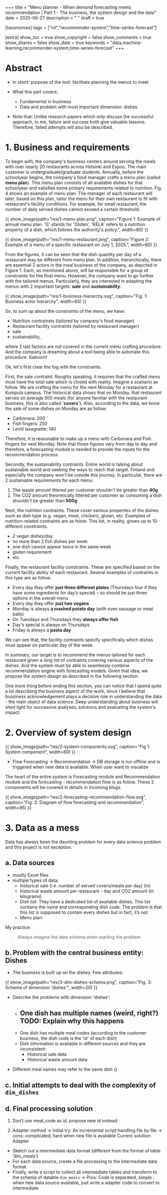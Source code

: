 +++
title = "Menu planner - When demand forecasting meets recommendation | Part 1 - The business, the system design and the data"
date = 2025-06-27
description = " "
draft = true

[taxonomies]
tags = ["ml","recommender-system","time-series-forecast"]


[extra]
show_toc = true
show_copyright = false
show_comments = true
show_shares = false
show_date = true
keywords = "data,machine-learning,recommender-system,time-series-forecast"
+++

# Abstract

- In short: purpose of the tool: facilitate planning the menus to meet
- What this part covers:

  - Fundamental in business
  - Data and problem with most important dimension: dishes

- Note that: Unlike research papers which only discuss the successful approach, to me, failure and success both give valuable lessons. Therefore, failed attempts will also be described.

# 1. Business and requirements

To begin with, the company's business centers around serving the meals with over nearly 20 restaurants across Helsinki and Espoo. The main customer is undergraduate/graduate students. Annually, before the schoolyear begins, the company's food manager crafts a menu plan (called **menu plan**). This menu plan consists of all available dishes for that schoolyear and satisfies some primary requirements related to nutrition. Fig. 4 shows an example of menu plan. The manager of each restaurant will later, based on this plan, tailor the menu for their own restaurant to fit with restaurant's facility conditions. For example, for small restaurant, the number of daily served dishes cannot exceed a certain threshold.

{{ show_image(path="res/1-menu-plan.png", caption="Figure 1: Example of annual menu plan. 'G' stands for 'Gluten', 'KELA' refers to a nutrition property of a dish, which follows the authority's policy.", width=80) }}

{{ show_image(path="res/1-menu-restaurant.png", caption="Figure 2: Example of a menu of a specific restaurant on July 1, 2025.", width=60) }}

From the figures, it can be seen that the dish quantity per day of a restaurant may be different from menu plan. In addition, hierarchically, there are essential 2 actors in the meal business of the company, as depicted in Figure 1. Each, as mentioned above, will be responsible for a group of constraints for the final menu. However, the company want to go further with the tailored menus. Particularly, they are interested in adapting the menus with 2 important targets: **_sale_** and **_sustainability_**.

{{ show_image(path="res/1-business-hierarchy.svg", caption="Fig. 1: Business actor hierarchy", width=60) }}

So, to sum up about the constraints of the menu, we have:

- Nutrition contrainsts (tailored by company's food manager)
- Restaurant facility contraints (tailored by restaurant manager)
- sale
- sustainability,

where 2 last factors are not covered in the current menu crafting procedure. And the company is dreaming about a tool being able to automate this procedure. Kaboom!

Ok, let's first clear the fog with the constraints.

First, the sale contraint. Roughly speaking, it requires that the crafted menu must have the total sale which is closed with reality. Imagine a scenario as follow. We are crafting the menu for the next Monday for a restaurant at Kumpula campus. The historical data shows that on Monday, that restaurant serves on average 500 meals (for anyone familiar with the restaurant business, this is also called '**covers**'). Also, according to the data, we know the sale of some dishes on Monday are as follow:

- Carbonara: 200
- Fish fingers: 250
- Lentil lasagnette: 140

Therefore, it is reasonable to make up a menu with Carbonara and Fish fingers for next Monday. Note that those figures vary from day to day and therefore, a forecasting module is needed to provide the inputs for the recommendation process.

Secondly, the sustainability contraints. Entire world is talking about sustainable world and seeking the ways to reach that target. Finland and especially the company won't be outside this journey. In particular, there are 2 sustainable requirements for each menu:

1. The waste amount littered per customer shouldn't be greater than **40g**
2. The CO2 amount theoretically littered per customer as consuming a dish shouldn't be greater than **500g**

Next, the nutrition contraints. These cover various properties of the dishes such as dish type (e.g. vegan, meat, chicken), gluten, etc. Examples of nutrition-related contraints are as folow. This list, in reality, grows up to 10 different constraints.

- 2 vegan dishes/day
- no more than 2 fish dishes per week
- one dish cannot appear twice in the same week
- gluten requirement
- etc.

Finally, the restaurant facility constraints. These are specified based on the current facility ability of each restaurant. Several examples of contraints in this type are as follow.

- Every day they offer **just three different plates** (Thursdays four if they have some ingredients for day’s special) – so should be just three options in the overall menu
- Every day they offer **just two vegans**
- Monday is always **a mashed potato day** (with oven sausage or meat balls)
- On Tuesdays and Thursdays they **always offer fish**
- Day's special is always on Thursdays
- Friday is always a **pasta day**

We can see that, the facility contraints specify specifically which dishes must appear on particular day of the week.

In summary, our target is to recommend the menus tailored for each restaurant given a long list of contraints covering various aspects of the dishes. And the system must be able to seamlessly combine recommendation engine with forecasting models. Given that idea, we propose the system design as described in the following section.

One more thing before ending this section, you can notice that I spend quite a lot describing the business aspect of the work, since I believe that bussiness acknowledgement plays a decisive role in understanding the data - the main object of data science. Deep understanding about business will shed light for successive analyses, solutions and evaluating the system's impact.

# 2. Overview of system design

{{ show_image(path="res/2-system-components.svg", caption="Fig 1: System component", width=60) }}

- Flow Forecasting → Recommendation → DB storage is run offline and is triggered when new data is available. When user want to visualize

The heart of the entire system is Forecasting module and Recommendation module and the forecasting - recommendation flow is as follow. These 2 components will be covered in details in incoming blogs.

{{ show_image(path="res/2-forecasting-recommendation-flow.svg", caption="Fig. 2: Diagram of flow forecasting and recommendation", width=95) }}

# 3. Data as a mess

Data has always been the daunting problem for every data science problem and this project is not exception.

## a. Data sources

- mostly Excel files
- multiple types of data:
  - historical sale (i.e. number of served covers/meals per day) (in)
  - historical waste amount per restaurant - day and CO2 amount (in kilograms)
  - Dish list: They have a dedicated list of available dishes. This list contains the name and corresponding dish code. The problem is that this list is supposed to contain every dishes but in fact, it’s not.
  - Menu plan:

My practice:

> Always imagine the data schema when starting the problem

## b. Problem with the central business entity: Dishes

- The business is built up on the dishes. Few attributes:

{{ show_image(path="res/3-dim-dishes-schema.png", caption="Fig. 3: Schema of dimension 'dishes'", width=20) }}

- Describe the problems with dimension 'dishes':

  - One dish has multiple names (weird, right?)
    TODO: Explain why this happens
    -
  - One dish has multiple meal codes (according to the customer business, the dish code is the 'id' of each dish)
  - Dish information is available in different sources and they are inconsistent:
    - Historical sale data
    - Historical waste amount data

- Different meal names may refer to the same dish ()

## c. Initial attempts to deal with the complexity of `dim_dishes`

## d. Final processing solution

1. Don’t use meal_code as id, propose new id instead

2. Adapter method
   -> Initial try:
   An incremental script handling file by file → cons: complicated, hard when new file is available
   Current solution: Adapter

- Sketch out a intermediate data format (different from the format of table ‘dim_meals’)
- For each data source, create a file processing to the intermediate data format
- Finally, write a script to collect all intermediate tables and transform to the schema of datable `dim_meals`
  → Pros: Code is separated, simple ; when new data source available, just write a adapter code to convert to intermediate
